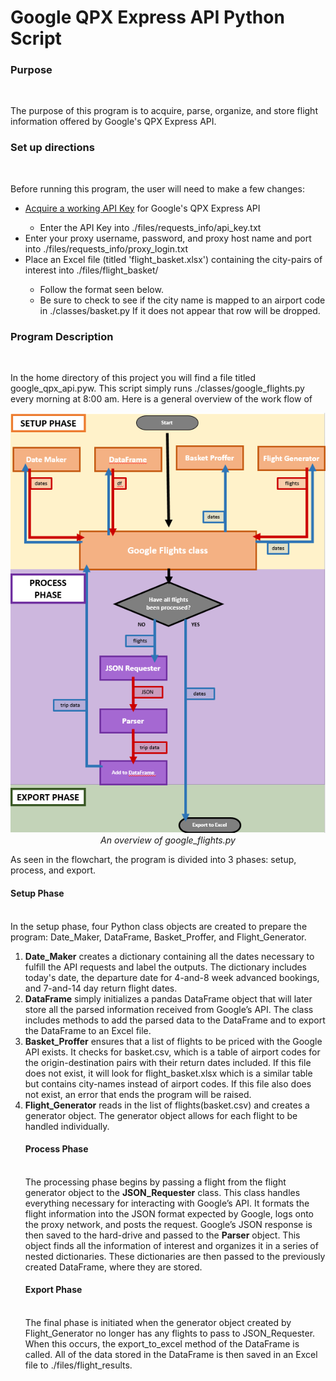 <p align='center'><h1>Google QPX Express API Python Script</h1></p>

<h3>Purpose</h3><br>
<p>
The purpose of this program is to acquire, parse, organize, and store flight information offered by Google's QPX Express API.
</p>

<h3>Set up directions</h3><br>
<p>
Before running this program, the user will need to make a few changes:
<ul>
  <li> <a href='https://developers.google.com/qpx-express/v1/prereqs'>Acquire a working API Key</a> for Google's QPX Express API</li>
    <ul>
      <li>Enter the API Key into ./files/requests_info/api_key.txt</li>
    </ul>
  <li> Enter your proxy username, password, and proxy host name and port into ./files/requests_info/proxy_login.txt</li>
  <li> Place an Excel file (titled 'flight_basket.xlsx') containing the city-pairs of interest into ./files/flight_basket/</li>
    <ul>
      <li> Follow the format seen below.</li>
      <li> Be sure to check to see if the city name is mapped to an airport code in ./classes/basket.py If it does not appear that row will be dropped.</li>
    </ul>
</ul>
</p>

<h3>Program Description</h3><br>
<p>
  In the home directory of this project you will find a file titled google_qpx_api.pyw. This script simply runs   ./classes/google_flights.py every morning at 8:00 am. Here is a general overview of the work flow of 
</p>


<p align='center'>
  <img src='https://github.com/BStaff1986/Google_Flights_Py2/blob/master/qpx_flowchart.PNG'><br>
  <i>An overview of google_flights.py</i>
</p>
<p>
  As seen in the flowchart, the program is divided into 3 phases: setup, process, and export.<br>
  <h4>Setup Phase</h4><br>
  In the setup phase, four Python class objects are created to prepare the program: Date_Maker, DataFrame, Basket_Proffer, and Flight_Generator.<br>
  <ol>
    <li><b>Date_Maker</b> creates a dictionary containing all the dates necessary to fulfill the API requests and label the outputs. The dictionary includes today's date, the departure date for 4-and-8 week advanced bookings, and 7-and-14 day return flight dates.</li>
  <li><b>DataFrame</b> simply initializes a pandas DataFrame object that will later store all the parsed information received from Google’s API. The class includes methods to add the parsed data to the DataFrame and to export the DataFrame to an Excel file.</li>
  <li><b>Basket_Proffer</b> ensures that a list of flights to be priced with the Google API exists. It checks for basket.csv, which is a table of airport codes for the origin-destination pairs with their return dates included. If this file does not exist, it will look for flight_basket.xlsx which is a similar table but contains city-names instead of airport codes. If this file also does not exist, an error that ends the program will be raised.</li>
  <li><b>Flight_Generator</b> reads in the list of flights(basket.csv) and creates a generator object. The generator object allows for each flight to be handled individually.</li>
</p>
<p>
<h4>Process Phase</h4><br>
The processing phase begins by passing a flight from the flight generator object to the <b>JSON_Requester</b> class.  This class handles everything necessary for interacting with Google’s API. It formats the flight information into the JSON format expected by Google, logs onto the proxy network, and posts the request. Google’s JSON response is then saved to the hard-drive and passed to the <b>Parser</b> object. This object finds all the information of interest and organizes it in a series of nested dictionaries. These dictionaries are then passed to the previously created DataFrame, where they are stored.
</p>
<p>
<h4>Export Phase</h4><br>
The final phase is initiated when the generator object created by Flight_Generator no longer has any flights to pass to JSON_Requester. When this occurs, the export_to_excel method of the DataFrame is called. All of the data stored in the DataFrame is then saved in an Excel file to ./files/flight_results.
</p>
